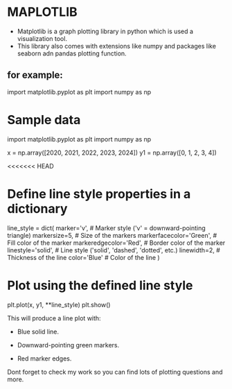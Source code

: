 #               MAPLOTLIB

* Matplotlib is a graph plotting library in python which is used a visualization tool.
* This library also comes with extensions like numpy and packages like seaborn adn pandas plotting function.

## for example:

import matplotlib.pyplot as plt
import numpy as np

# Sample data
import matplotlib.pyplot as plt
import numpy as np

x = np.array([2020, 2021, 2022, 2023, 2024])
y1 = np.array([0, 1, 2, 3, 4])

<<<<<<< HEAD
# Define line style properties in a dictionary
line_style = dict(
    marker='v',                 # Marker style ('v' = downward-pointing triangle)
    markersize=5,               # Size of the markers
    markerfacecolor='Green',    # Fill color of the marker
    markeredgecolor='Red',      # Border color of the marker
    linestyle='solid',          # Line style ('solid', 'dashed', 'dotted', etc.)
    linewidth=2,                # Thickness of the line
    color='Blue'                # Color of the line
)

# Plot using the defined line style
plt.plot(x, y1, **line_style)
plt.show()

This will produce a line plot with:

- Blue solid line.

- Downward-pointing green markers.

- Red marker edges.

Dont forget to check my work so you can find lots of plotting questions and more.
